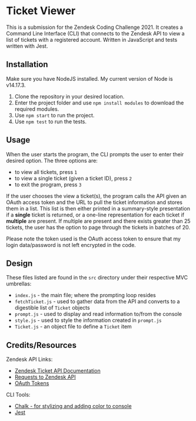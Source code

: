 # Ticket Viewer
This is a submission for the Zendesk Coding Challenge 2021. It creates a Command Line Interface (CLI) that connects to the Zendesk API to view a list of tickets
with a registered account. Written in JavaScript and tests written with Jest.

## Installation
Make sure you have NodeJS installed. My current version of Node is v14.17.3. 
1. Clone the repository in your desired location.
2. Enter the project folder and use `npm install modules` to download the required modules.
3. Use `npm start` to run the project.
4. Use `npm test` to run the tests.

## Usage
When the user starts the program, the CLI prompts the user to enter their desired option. The three options are:
- to view all tickets, press `1`
- to view a single ticket (given a ticket ID), press `2`
- to exit the program, press `3`

If the user chooses the view a ticket(s), the program calls the API given an OAuth access token and the URL to pull the ticket information and stores them
in a list. This list is then either printed in a summary-style presentation if a **single** ticket is returned, or a one-line representation for each ticket if
**multiple** are present. If multiple are present and there exists greater than 25 tickets, the user has the option to page through the tickets in batches of 20.

Please note the token used is the OAuth access token to ensure that my login data/password is not left encrypted in the code.

## Design
These files listed are found in the `src` directory under their respective MVC umbrellas:
- `index.js` - the main file; where the prompting loop resides
- `fetchTicket.js` - used to gather data from the API and converts to a digestible list of `Ticket` objects
- `prompt.js` - used to display and read information to/from the console
- `style.js` - used to style the information created in `prompt.js`
- `Ticket.js` - an object file to define a `Ticket` item

## Credits/Resources
Zendesk API Links:
- [Zendesk Ticket API Documentation](https://developer.zendesk.com/rest_api/docs/core/tickets)
- [Requests to Zendesk API](https://developer.zendesk.com/documentation/developer-tools/working-with-the-zendesk-apis/making-requests-to-the-zendesk-api/#topic_hdt_nfx_3m)
- [OAuth Tokens](https://developer.zendesk.com/documentation/ticketing/working-with-oauth/creating-and-using-oauth-tokens-with-the-api/)

CLI Tools:
- [Chalk - for stylizing and adding color to console](https://github.com/chalk/chalk)
- [Jest](https://jestjs.io/docs/getting-started)
